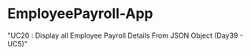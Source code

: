 # EmployeePayroll-App

"UC20 : Display all Employee Payroll Details From JSON Object (Day39 - UC5)"

